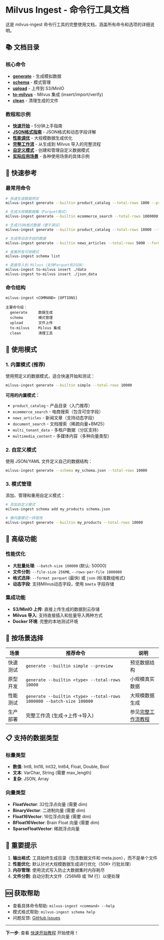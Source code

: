 # Milvus Ingest - 命令行工具文档

这是 milvus-ingest 命令行工具的完整使用文档，涵盖所有命令和选项的详细说明。

## 📚 文档目录

### 核心命令

- [**generate**](commands/generate.md) - 生成模拟数据
- [**schema**](commands/schema.md) - 模式管理 
- [**upload**](commands/upload.md) - 上传到 S3/MinIO
- [**to-milvus**](commands/to-milvus.md) - Milvus 集成 (insert/import/verify)
- [**clean**](commands/clean.md) - 清理生成的文件

### 教程和示例

- [**快速开始**](tutorials/quickstart.md) - 5分钟上手指南
- [**JSON格式指南**](tutorials/json-format-guide.md) - JSON格式和动态字段详解
- [**性能调优**](tutorials/performance.md) - 大规模数据生成优化
- [**完整工作流**](tutorials/complete-workflow.md) - 从生成到 Milvus 导入的完整流程
- [**自定义模式**](tutorials/custom-schemas.md) - 创建和管理自定义数据模式
- [**实际应用场景**](examples/README.md) - 各种使用场景的具体示例

## 🚀 快速参考

### 最常用命令

```bash
# 快速生成数据预览
milvus-ingest generate --builtin product_catalog --total-rows 1000 --preview

# 生成大规模数据集（Parquet格式）
milvus-ingest generate --builtin ecommerce_search --total-rows 1000000 --out ./data

# 生成JSON格式数据（便于调试）
milvus-ingest generate --builtin product_catalog --total-rows 10000 --format json --out ./json_data

# 生成带动态字段的数据
milvus-ingest generate --builtin news_articles --total-rows 5000 --format json --out ./dynamic_data

# 查看所有可用模式
milvus-ingest schema list

# 直接导入到 Milvus（支持Parquet和JSON）
milvus-ingest to-milvus insert ./data
milvus-ingest to-milvus insert ./json_data
```

### 命令结构

```
milvus-ingest <COMMAND> [OPTIONS]

主要命令组：
  generate     数据生成
  schema       模式管理  
  upload       文件上传
  to-milvus    Milvus 集成
  clean        清理工具
```

## 📖 使用模式

### 1. 内置模式 (推荐)
使用预定义的数据模式，适合快速开始和测试：

```bash
milvus-ingest generate --builtin simple --total-rows 10000
```

**可用的内置模式：**
- `product_catalog` - 产品目录（入门推荐）
- `ecommerce_search` - 电商搜索（包含可空字段）
- `news_articles` - 新闻文章（支持动态字段）
- `document_search` - 文档搜索（稀疏向量+BM25）
- `multi_tenant_data` - 多租户数据（分区支持）
- `multimedia_content` - 多媒体内容（多种向量类型）

### 2. 自定义模式
使用 JSON/YAML 文件定义自己的数据结构：

```bash
milvus-ingest generate --schema my_schema.json --total-rows 10000
```

### 3. 模式管理
添加、管理和重用自定义模式：

```bash
# 添加自定义模式
milvus-ingest schema add my_products schema.json

# 像内置模式一样使用
milvus-ingest generate --builtin my_products --total-rows 10000
```

## 🔧 高级功能

### 性能优化
- **大批量处理**: `--batch-size 100000` (默认: 50000)
- **文件分割**: `--file-size 256MB`, `--rows-per-file 1000000`
- **格式选择**: `--format parquet` (最快) 或 `json` (标准数组格式)
- **动态字段**: 支持Milvus动态字段，使用 `$meta` 字段存储

### 集成功能
- **S3/MinIO 上传**: 直接上传生成的数据到云存储
- **Milvus 导入**: 支持直接插入和批量导入两种方式
- **Docker 环境**: 完整的本地测试环境

## 🎯 按场景选择

| 场景 | 推荐命令 | 说明 |
|------|----------|------|
| 快速测试 | `generate --builtin simple --preview` | 预览数据结构 |
| 原型开发 | `generate --builtin <type> --total-rows 10000` | 小规模真实数据 |
| 性能测试 | `generate --builtin <type> --total-rows 1000000 --batch-size 100000` | 大规模数据生成 |
| 生产部署 | 完整工作流 (生成→上传→导入) | 参见[完整工作流教程](tutorials/complete-workflow.md) |

## 📋 支持的数据类型

### 标量类型
- **数值**: Int8, Int16, Int32, Int64, Float, Double, Bool
- **文本**: VarChar, String (需要 max_length)  
- **复杂**: JSON, Array

### 向量类型
- **FloatVector**: 32位浮点向量 (需要 dim)
- **BinaryVector**: 二进制向量 (需要 dim)
- **Float16Vector**: 16位浮点向量 (需要 dim)
- **BFloat16Vector**: Brain Float 向量 (需要 dim)
- **SparseFloatVector**: 稀疏浮点向量

## 🚨 重要提示

1. **输出格式**: 工具始终生成目录（包含数据文件和 meta.json），而不是单个文件
2. **性能优化**: 默认针对大规模数据生成进行优化（50K+ 行批处理）
3. **内存管理**: 使用流式写入防止大数据集时内存耗尽
4. **文件分割**: 自动分割大文件（256MB 或 1M 行）以便处理

## 🆘 获取帮助

- 查看具体命令帮助: `milvus-ingest <command> --help`
- 模式格式帮助: `milvus-ingest schema help`
- 问题反馈: [GitHub Issues](https://github.com/zilliz/milvus-ingest/issues)

---

**下一步**: 查看 [快速开始教程](tutorials/quickstart.md) 开始使用！